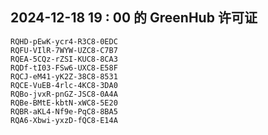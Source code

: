 ## 2024-12-18 19 : 00 的 GreenHub 许可证
```
RQHD-pEwK-ycr4-R3C8-0EDC
RQFU-VIlR-7WYW-UZC8-C7B7
RQEA-5CQz-rZSI-KUC8-8CA3
RQDf-tI03-FSw6-UXC8-E58F
RQCJ-eM41-yK2Z-38C8-8531
RQCE-VuEB-4rlc-4KC8-3DA0
RQBo-jvxR-pnGZ-JSC8-0A4A
RQBe-BMtE-kbtN-xWC8-5E20
RQBR-aKL4-Nf9e-PqC8-8BA5
RQA6-Xbwi-yxzD-fQC8-E14A
```
